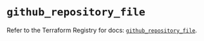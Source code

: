 # `github_repository_file`

Refer to the Terraform Registry for docs: [`github_repository_file`](https://registry.terraform.io/providers/integrations/github/6.1.0/docs/resources/repository_file).
